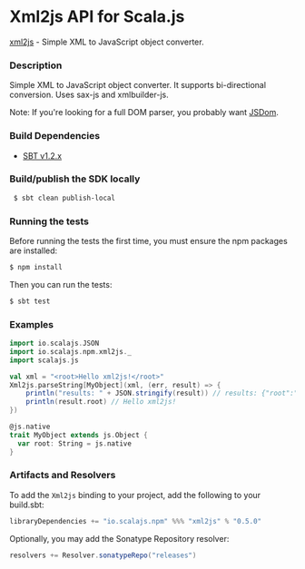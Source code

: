 Xml2js API for Scala.js
================================
[xml2js](https://www.npmjs.com/package/xml2js) - Simple XML to JavaScript object converter.

### Description

Simple XML to JavaScript object converter. It supports bi-directional conversion. Uses sax-js and xmlbuilder-js.

Note: If you're looking for a full DOM parser, you probably want [JSDom](https://github.com/scalajs-io/jsdom).

### Build Dependencies

* [SBT v1.2.x](http://www.scala-sbt.org/download.html)

### Build/publish the SDK locally

```bash
 $ sbt clean publish-local
```

### Running the tests

Before running the tests the first time, you must ensure the npm packages are installed:

```bash
$ npm install
```

Then you can run the tests:

```bash
$ sbt test
```

### Examples

```scala
import io.scalajs.JSON
import io.scalajs.npm.xml2js._
import scalajs.js

val xml = "<root>Hello xml2js!</root>"
Xml2js.parseString[MyObject](xml, (err, result) => {
    println("results: " + JSON.stringify(result)) // results: {"root":"Hello xml2js!"} 
    println(result.root) // Hello xml2js!
})

@js.native
trait MyObject extends js.Object {
  var root: String = js.native
}
```

### Artifacts and Resolvers

To add the `Xml2js` binding to your project, add the following to your build.sbt:  

```sbt
libraryDependencies += "io.scalajs.npm" %%% "xml2js" % "0.5.0"
```

Optionally, you may add the Sonatype Repository resolver:

```sbt   
resolvers += Resolver.sonatypeRepo("releases") 
```